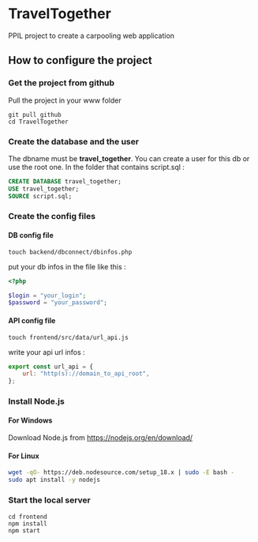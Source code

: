 # TravelTogether

PPIL project to create a carpooling web application

## How to configure the project

### Get the project from github

Pull the project in your www folder

```shell
git pull github
cd TravelTogether
```

### Create the database and the user

The dbname must be **travel_together**.
You can create a user for this db or use the root one.
In the folder that contains script.sql :

```sql
CREATE DATABASE travel_together;
USE travel_together;
SOURCE script.sql;
```

### Create the config files

#### DB config file

```shell
touch backend/dbconnect/dbinfos.php
```

put your db infos in the file like this :

```php
<?php

$login = "your_login";
$password = "your_password";
```

#### API config file

```shell
touch frontend/src/data/url_api.js
```

write your api url infos :

```js
export const url_api = {
    url: "http(s)://domain_to_api_root",
};
```

### Install Node.js

#### For Windows

Download Node.js from https://nodejs.org/en/download/

#### For Linux

```bash
wget -qO- https://deb.nodesource.com/setup_18.x | sudo -E bash -
sudo apt install -y nodejs
```

### Start the local server

```shell
cd frontend
npm install
npm start
```
